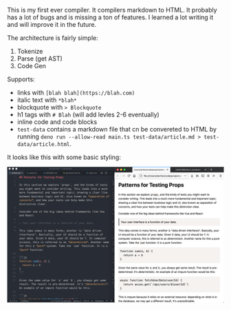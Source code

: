 This is my first ever compiler. It compilers markdown to HTML. It probably has a lot of bugs and is missing a ton of features. I learned a lot writing it and will improve it in the future.

The architecture is fairly simple:

1. Tokenize
2. Parse (get AST)
3. Code Gen

Supports:

- links with `[blah blah](https://blah.com)`
- italic text with `*blah*`
- blockquote with `> Blockquote`
- h1 tags with `# Blah` (will add levles 2-6 eventually)
- inline code and code blocks
- `test-data` contains a markdown file that cn be convereted to HTML by running `deno run --allow-read main.ts test-data/article.md > test-data/article.html`. 

It looks like this with some basic styling:

![](ss.png)